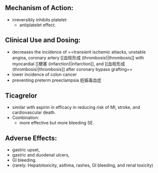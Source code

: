## Mechanism of Action: 
- irreversibly inhibits platelet: 
	- antiplatelet effect. 
## Clinical Use and Dosing:
- decreases the incidence of ==transient ischemic attacks, unstable angina, coronary artery [[血栓形成 (thrombosis)|thrombosis]] with myocardial [[梗塞 (infarction)|infarction]], and [[血栓形成 (thrombosis)|thrombosis]] after coronary bypass grafting==
- lower incidence of colon cancer 
- preventing preterm preeclampsia 妊娠毒血症
## Ticagrelor
- similar with aspirin in efficacy in reducing risk of MI, stroke, and cardiovascular death. 
- Combination: 
	- more effective but more bleeding SE.
## Adverse Effects: 
- gastric upset, 
- gastric and duodenal ulcers,
-  GI bleeding. 
- (rarely: Hepatotoxicity, asthma, rashes, GI bleeding, and renal toxicity) 